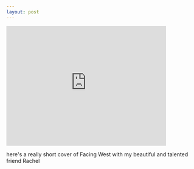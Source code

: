 ```yaml
---
layout: post
---
```

<iframe width="420" height="315" src="https://www.youtube.com/embed/mNKPUgdBeH0" frameborder="0" allowfullscreen></iframe>

here's a really short cover of Facing West with my beautiful and talented friend Rachel
